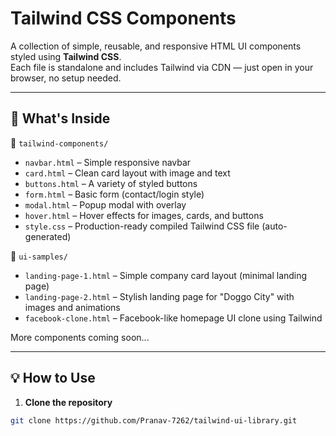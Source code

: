 # Tailwind CSS Components

A collection of simple, reusable, and responsive HTML UI components styled using **Tailwind CSS**.  
Each file is standalone and includes Tailwind via CDN — just open in your browser, no setup needed.

---

## 🚀 What's Inside

📁 `tailwind-components/`  
- `navbar.html` – Simple responsive navbar  
- `card.html` – Clean card layout with image and text  
- `buttons.html` – A variety of styled buttons  
- `form.html` – Basic form (contact/login style)  
- `modal.html` – Popup modal with overlay
- `hover.html` – Hover effects for images, cards, and buttons
- `style.css` – Production-ready compiled Tailwind CSS file (auto-generated)
 

📁 `ui-samples/`   
- `landing-page-1.html` – Simple company card layout (minimal landing page)  
- `landing-page-2.html` – Stylish landing page for "Doggo City" with images and animations  
- `facebook-clone.html` – Facebook-like homepage UI clone using Tailwind  
  

More components coming soon...

---

## 💡 How to Use

1. **Clone the repository**

```bash
git clone https://github.com/Pranav-7262/tailwind-ui-library.git
